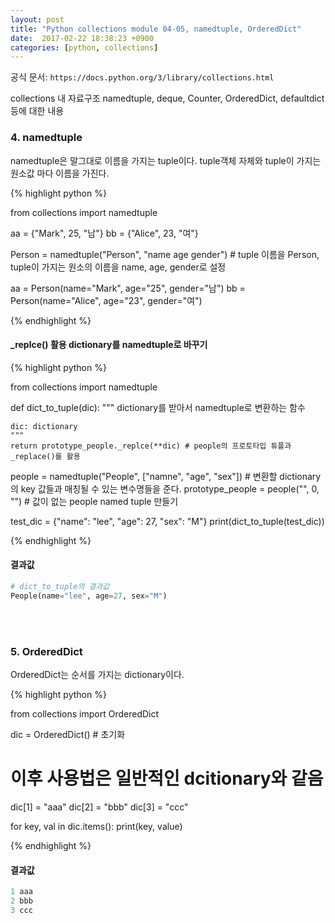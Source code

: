 ```yaml
--- 
layout: post
title: "Python collections module 04-05, namedtuple, OrderedDict"
date:  2017-02-22 18:38:23 +0900
categories: [python, collections]
---
```


공식 문서: `https://docs.python.org/3/library/collections.html`

collections 내 자료구조 
namedtuple, deque, Counter, OrderedDict, defaultdict 등에 대한 내용 

### 4. namedtuple
namedtuple은 말그대로 이름을 가지는 tuple이다. tuple객체 자체와 tuple이 가지는 원소값 마다 이름을 가진다. 


{% highlight python %}

from collections import namedtuple

aa = {"Mark", 25, "남"}
bb = {"Alice", 23, "여"}

Person = namedtuple("Person", "name age gender") # tuple 이름을 Person, tuple이 가지는 원소의 이름을 name, age, gender로 설정

aa = Person(name="Mark", age="25", gender="남")
bb = Person(name="Alice", age="23", gender="여")

{% endhighlight %}
 

#### _replce() 활용 dictionary를 namedtuple로 바꾸기

{% highlight python %}

from collections import namedtuple

def dict_to_tuple(dic):
    """
    dictionary를 받아서 namedtuple로 변환하는 함수
    
    dic: dictionary
    """
    return prototype_people._replce(**dic) # people의 프로토타입 튜플과 _replace()를 활용  


people = namedtuple("People", ["namne", "age", "sex"]) # 변환할 dictionary의 key 값들과 매칭될 수 있는 변수명들을 준다. 
prototype_people = people("", 0, "") # 값이 없는 people named tuple 만들기

test_dic = {"name": "lee", "age": 27, "sex": "M"}
print(dict_to_tuple(test_dic))

{% endhighlight %}


#### 결과값
```python
# dict_to_tuple의 결과값 
People(name="lee", age=27, sex="M")
```


<br/>
<br/>

### 5. OrderedDict

OrderedDict는 순서를 가지는 dictionary이다.

{% highlight python %}

from collections import OrderedDict

dic = OrderedDict() # 초기화

# 이후 사용법은 일반적인 dcitionary와 같음

dic[1] = "aaa"
dic[2] = "bbb"
dic[3] = "ccc"

for key, val in dic.items():
    print(key, value)

{% endhighlight %}

#### 결과값
```python
1 aaa
2 bbb
3 ccc
```

